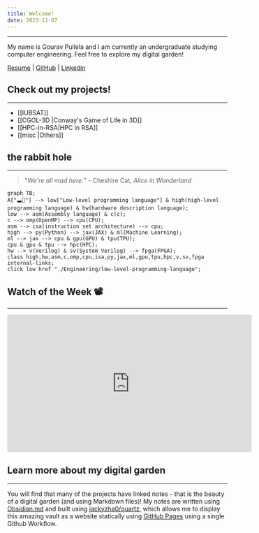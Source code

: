 ```yaml
---
title: Welcome!
date: 2023-11-07
---
```

---
My name is Gourav Pullela and I am currently an undergraduate studying computer engineering.  Feel free to explore my digital garden!

<a target="_blank" href="./assets/Resume/Gourav-Pullela-Resume.pdf">Resume</a> | [GitHub](https://github.com/gpullela) | [Linkedin](https://www.linkedin.com/in/gourav-pullela/)

## Check out my projects!  
---
- [[IUBSAT]]
- [[CGOL-3D |Conway's Game of Life in 3D]]
- [[HPC-in-RSA|HPC in RSA]]
- [[misc |Others]]

## the rabbit hole
---

>"*We're all mad here.*"
\- Cheshire Cat, *Alice in Wonderland*

```mermaid
graph TB;
A["🕳️🐇"] --> low["Low-level programming language"] & high(high-level programming language) & hw(hardware description language);
low --> asm(Assembly language) & c(c);
c --> omp(OpenMP) --> cpu(CPU);
asm --> isa(instruction set architecture) --> cpu;
high --> py(Python) --> jax(JAX) & ml(Machine Learning);
ml --> jax --> cpu & gpu(GPU) & tpu(TPU);
cpu & gpu & tpu --> hpc(HPC);
hw --> v(Verilog) & sv(System Verilog) --> fpga(FPGA);
class high,hw,asm,c,omp,cpu,isa,py,jax,ml,gpu,tpu,hpc,v,sv,fpga internal-links;
click low href "./Engineering/low-level-programming-language";
```

## Watch of the Week 📽️
---
<iframe width="560" height="315" src="https://www.youtube.com/embed/QQ2QOPWZKVc?si=UcXjKbEb8rC90HqQ" title="YouTube video player" frameborder="0" allow="accelerometer; autoplay; clipboard-write; encrypted-media; gyroscope; picture-in-picture; web-share" allowfullscreen></iframe>

## Learn more about my digital garden
---
You will find that many of the projects have linked notes - that is the beauty of a digital garden (and using Markdown files)!  My notes are written using [Obsidian.md](https://obsidian.md/) and built using [jackyzha0/quartz](https://quartz.jzhao.xyz/), which allows me to display this amazing vault as a website statically using [GitHub Pages](https://pages.github.com/) using a single Github Workflow.  



